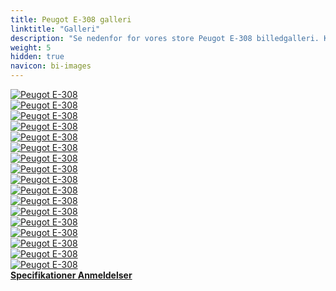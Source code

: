```yaml
---
title: Peugot E-308 galleri
linktitle: "Galleri"
description: "Se nedenfor for vores store Peugot E-308 billedgalleri. Klik på billederne for versioner i høj opløsning."
weight: 5
hidden: true
navicon: bi-images
---
```

<!-- markdownlint-disable MD033 -->
<div class="row" id ="my-gallery">
	<div class="pswp-grid-item col-6 col-md-4">
		<a href="https://media.evkx.net/multimedia/models/peugot/308/e-308/exterior_1.jpg"
data-pswp-src="https://media.evkx.net/multimedia/models/peugot/308/e-308/exterior_1.jpg"
data-pswp-width="3000"
data-pswp-height="2000" 
target="_blank">
			<img src="https://media.evkx.net/multimedia/models/peugot/308/e-308/exterior_1_xst.jpg" alt="Peugot E-308" class="img-fluid " />
		</a>
	</div>
	<div class="pswp-grid-item col-6 col-md-4">
		<a href="https://media.evkx.net/multimedia/models/peugot/308/e-308/exterior_2.jpg"
data-pswp-src="https://media.evkx.net/multimedia/models/peugot/308/e-308/exterior_2.jpg"
data-pswp-width="3000"
data-pswp-height="2000" 
target="_blank">
			<img src="https://media.evkx.net/multimedia/models/peugot/308/e-308/exterior_2_xst.jpg" alt="Peugot E-308" class="img-fluid " />
		</a>
	</div>
	<div class="pswp-grid-item col-6 col-md-4">
		<a href="https://media.evkx.net/multimedia/models/peugot/308/e-308/exterior_3.jpg"
data-pswp-src="https://media.evkx.net/multimedia/models/peugot/308/e-308/exterior_3.jpg"
data-pswp-width="3000"
data-pswp-height="2000" 
target="_blank">
			<img src="https://media.evkx.net/multimedia/models/peugot/308/e-308/exterior_3_xst.jpg" alt="Peugot E-308" class="img-fluid " />
		</a>
	</div>
	<div class="pswp-grid-item col-6 col-md-4">
		<a href="https://media.evkx.net/multimedia/models/peugot/308/e-308/exterior_4.jpg"
data-pswp-src="https://media.evkx.net/multimedia/models/peugot/308/e-308/exterior_4.jpg"
data-pswp-width="3000"
data-pswp-height="2000" 
target="_blank">
			<img src="https://media.evkx.net/multimedia/models/peugot/308/e-308/exterior_4_xst.jpg" alt="Peugot E-308" class="img-fluid " />
		</a>
	</div>
	<div class="pswp-grid-item col-6 col-md-4">
		<a href="https://media.evkx.net/multimedia/models/peugot/308/e-308/exterior_5.jpg"
data-pswp-src="https://media.evkx.net/multimedia/models/peugot/308/e-308/exterior_5.jpg"
data-pswp-width="3000"
data-pswp-height="2000" 
target="_blank">
			<img src="https://media.evkx.net/multimedia/models/peugot/308/e-308/exterior_5_xst.jpg" alt="Peugot E-308" class="img-fluid " />
		</a>
	</div>
	<div class="pswp-grid-item col-6 col-md-4">
		<a href="https://media.evkx.net/multimedia/models/peugot/308/e-308/exterior_6.jpg"
data-pswp-src="https://media.evkx.net/multimedia/models/peugot/308/e-308/exterior_6.jpg"
data-pswp-width="3000"
data-pswp-height="2000" 
target="_blank">
			<img src="https://media.evkx.net/multimedia/models/peugot/308/e-308/exterior_6_xst.jpg" alt="Peugot E-308" class="img-fluid " />
		</a>
	</div>
	<div class="pswp-grid-item col-6 col-md-4">
		<a href="https://media.evkx.net/multimedia/models/peugot/308/e-308/exterior_7.jpg"
data-pswp-src="https://media.evkx.net/multimedia/models/peugot/308/e-308/exterior_7.jpg"
data-pswp-width="3000"
data-pswp-height="2000" 
target="_blank">
			<img src="https://media.evkx.net/multimedia/models/peugot/308/e-308/exterior_7_xst.jpg" alt="Peugot E-308" class="img-fluid " />
		</a>
	</div>
	<div class="pswp-grid-item col-6 col-md-4">
		<a href="https://media.evkx.net/multimedia/models/peugot/308/e-308/frontseats_1.jpg"
data-pswp-src="https://media.evkx.net/multimedia/models/peugot/308/e-308/frontseats_1.jpg"
data-pswp-width="3000"
data-pswp-height="2000" 
target="_blank">
			<img src="https://media.evkx.net/multimedia/models/peugot/308/e-308/frontseats_1_xst.jpg" alt="Peugot E-308" class="img-fluid " />
		</a>
	</div>
	<div class="pswp-grid-item col-6 col-md-4">
		<a href="https://media.evkx.net/multimedia/models/peugot/308/e-308/headlights_1.jpg"
data-pswp-src="https://media.evkx.net/multimedia/models/peugot/308/e-308/headlights_1.jpg"
data-pswp-width="3000"
data-pswp-height="2001" 
target="_blank">
			<img src="https://media.evkx.net/multimedia/models/peugot/308/e-308/headlights_1_xst.jpg" alt="Peugot E-308" class="img-fluid " />
		</a>
	</div>
	<div class="pswp-grid-item col-6 col-md-4">
		<a href="https://media.evkx.net/multimedia/models/peugot/308/e-308/interior_1.jpg"
data-pswp-src="https://media.evkx.net/multimedia/models/peugot/308/e-308/interior_1.jpg"
data-pswp-width="3000"
data-pswp-height="2000" 
target="_blank">
			<img src="https://media.evkx.net/multimedia/models/peugot/308/e-308/interior_1_xst.jpg" alt="Peugot E-308" class="img-fluid " />
		</a>
	</div>
	<div class="pswp-grid-item col-6 col-md-4">
		<a href="https://media.evkx.net/multimedia/models/peugot/308/e-308/main_1.jpg"
data-pswp-src="https://media.evkx.net/multimedia/models/peugot/308/e-308/main_1.jpg"
data-pswp-width="3000"
data-pswp-height="2000" 
target="_blank">
			<img src="https://media.evkx.net/multimedia/models/peugot/308/e-308/main_1_xst.jpg" alt="Peugot E-308" class="img-fluid " />
		</a>
	</div>
	<div class="pswp-grid-item col-6 col-md-4">
		<a href="https://media.evkx.net/multimedia/models/peugot/308/e-308/screens_1.jpg"
data-pswp-src="https://media.evkx.net/multimedia/models/peugot/308/e-308/screens_1.jpg"
data-pswp-width="3000"
data-pswp-height="2000" 
target="_blank">
			<img src="https://media.evkx.net/multimedia/models/peugot/308/e-308/screens_1_xst.jpg" alt="Peugot E-308" class="img-fluid " />
		</a>
	</div>
	<div class="pswp-grid-item col-6 col-md-4">
		<a href="https://media.evkx.net/multimedia/models/peugot/308/e-308/screens_2.jpg"
data-pswp-src="https://media.evkx.net/multimedia/models/peugot/308/e-308/screens_2.jpg"
data-pswp-width="3000"
data-pswp-height="2000" 
target="_blank">
			<img src="https://media.evkx.net/multimedia/models/peugot/308/e-308/screens_2_xst.jpg" alt="Peugot E-308" class="img-fluid " />
		</a>
	</div>
	<div class="pswp-grid-item col-6 col-md-4">
		<a href="https://media.evkx.net/multimedia/models/peugot/308/e-308/screens_3.jpg"
data-pswp-src="https://media.evkx.net/multimedia/models/peugot/308/e-308/screens_3.jpg"
data-pswp-width="3000"
data-pswp-height="2000" 
target="_blank">
			<img src="https://media.evkx.net/multimedia/models/peugot/308/e-308/screens_3_xst.jpg" alt="Peugot E-308" class="img-fluid " />
		</a>
	</div>
	<div class="pswp-grid-item col-6 col-md-4">
		<a href="https://media.evkx.net/multimedia/models/peugot/308/e-308/secondrowseats_1.jpg"
data-pswp-src="https://media.evkx.net/multimedia/models/peugot/308/e-308/secondrowseats_1.jpg"
data-pswp-width="3000"
data-pswp-height="2000" 
target="_blank">
			<img src="https://media.evkx.net/multimedia/models/peugot/308/e-308/secondrowseats_1_xst.jpg" alt="Peugot E-308" class="img-fluid " />
		</a>
	</div>
	<div class="pswp-grid-item col-6 col-md-4">
		<a href="https://media.evkx.net/multimedia/models/peugot/308/e-308/trunk_1.jpg"
data-pswp-src="https://media.evkx.net/multimedia/models/peugot/308/e-308/trunk_1.jpg"
data-pswp-width="3000"
data-pswp-height="2000" 
target="_blank">
			<img src="https://media.evkx.net/multimedia/models/peugot/308/e-308/trunk_1_xst.jpg" alt="Peugot E-308" class="img-fluid " />
		</a>
	</div>
	<div class="pswp-grid-item col-6 col-md-4">
		<a href="https://media.evkx.net/multimedia/models/peugot/308/e-308/trunk_2.jpg"
data-pswp-src="https://media.evkx.net/multimedia/models/peugot/308/e-308/trunk_2.jpg"
data-pswp-width="3000"
data-pswp-height="2000" 
target="_blank">
			<img src="https://media.evkx.net/multimedia/models/peugot/308/e-308/trunk_2_xst.jpg" alt="Peugot E-308" class="img-fluid " />
		</a>
	</div>
</div>
<script type="module">
  import PhotoSwipeLightbox from '/js/photoswipe-lightbox.esm.js';
    const lightbox = new PhotoSwipeLightbox({
       gallery: '#my-gallery',
        children: 'a',
        pswpModule: () => import('/js/photoswipe.esm.js')
    });
lightbox.init();
</script>
<div class="mt-3 mb-3">
<a href="../specifications/" class="text-decoration-none text-black">
<strong><i class="bi-arrow-left"></i> Specifikationer </strong>
</a>
<a href="../reviews/" class="text-decoration-none text-black float-end">
<strong>Anmeldelser <i class="bi-arrow-right"></i></strong>
</a>
</div>
